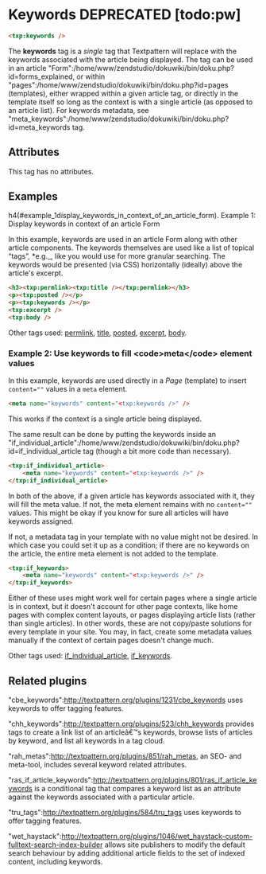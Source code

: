 # Keywords DEPRECATED [todo:pw]

~~~ html
<txp:keywords />
~~~


The **keywords** tag is a *single* tag that Textpattern will replace with the keywords associated with the article being displayed. The tag can be used in an article "Form":/home/www/zendstudio/dokuwiki/bin/doku.php?id=forms_explained, or within "pages":/home/www/zendstudio/dokuwiki/bin/doku.php?id=pages (templates), either wrapped within a given article tag, or directly in the template itself so long as the context is with a single article (as opposed to an article list). For keywords metadata, see "meta_keywords":/home/www/zendstudio/dokuwiki/bin/doku.php?id=meta_keywords tag.

## Attributes

This tag has no attributes.

## Examples

h4(#example_1display_keywords_in_context_of_an_article_form). Example 1: Display keywords in context of an article Form

In this example, keywords are used in an article Form along with other article components. The keywords themselves are used like a list of topical “tags”, *e.g._, like you would use for more granular searching. The keywords would be presented (via CSS) horizontally (ideally) above the article's excerpt.

~~~ html
<h3><txp:permlink><txp:title /></txp:permlink></h3>
<p><txp:posted /></p>
<p><txp:keywords /></p>
<txp:excerpt />
<txp:body />
~~~

Other tags used: [permlink](permlink), [title](title), [posted](posted), [excerpt](excerpt), [body](body).

### Example 2: Use keywords to fill &lt;code&gt;meta&lt;/code&gt; element values

In this example, keywords are used directly in a *Page* (template) to insert `content=""` values in a `meta` element.

~~~ html
<meta name="keywords" content="<txp:keywords />" />
~~~

This works if the context is a single article being displayed.

The same result can be done by putting the keywords inside an "if_individual_article":/home/www/zendstudio/dokuwiki/bin/doku.php?id=if_individual_article tag (though a bit more code than necessary).

~~~ html
<txp:if_individual_article>
    <meta name="keywords" content="<txp:keywords />" />
</txp:if_individual_article>
~~~

In both of the above, if a given article has keywords associated with it, they will fill the meta value. If not, the meta element remains with no `content=""` values. This might be okay if you know for sure all articles will have keywords assigned.

If not, a metadata tag in your template with no value might not be desired. In which case you could set it up as a condition; if there are no keywords on the article, the entire meta element is not added to the template.

~~~ html
<txp:if_keywords>
    <meta name="keywords" content="<txp:keywords />" />
</txp:if_keywords>
~~~

Either of these uses might work well for certain pages where a single article is in context, but it doesn't account for other page contexts, like home pages with complex content layouts, or pages displaying article lists (rather than single articles). In other words, these are not copy/paste solutions for every template in your site. You may, in fact, create some metadata values manually if the context of certain pages doesn't change much.

Other tags used: [if_individual_article](if_individual_article), [if_keywords](if_keywords).

## Related plugins

"cbe_keywords":http://textpattern.org/plugins/1231/cbe_keywords uses keywords to offer tagging features.

"chh_keywords":http://textpattern.org/plugins/523/chh_keywords provides tags to create a link list of an articleâ€™s keywords, browse lists of articles by keyword, and list all keywords in a tag cloud.

"rah_metas":http://textpattern.org/plugins/851/rah_metas, an SEO- and meta-tool, includes several keyword related attributes.

"ras_if_article_keywords":http://textpattern.org/plugins/801/ras_if_article_keywords is a conditional tag that compares a keyword list as an attribute against the keywords associated with a particular article.

"tru_tags":http://textpattern.org/plugins/584/tru_tags uses keywords to offer tagging features.

"wet_haystack":http://textpattern.org/plugins/1046/wet_haystack-custom-fulltext-search-index-builder allows site publishers to modify the default search behaviour by adding additional article fields to the set of indexed content, including keywords.

